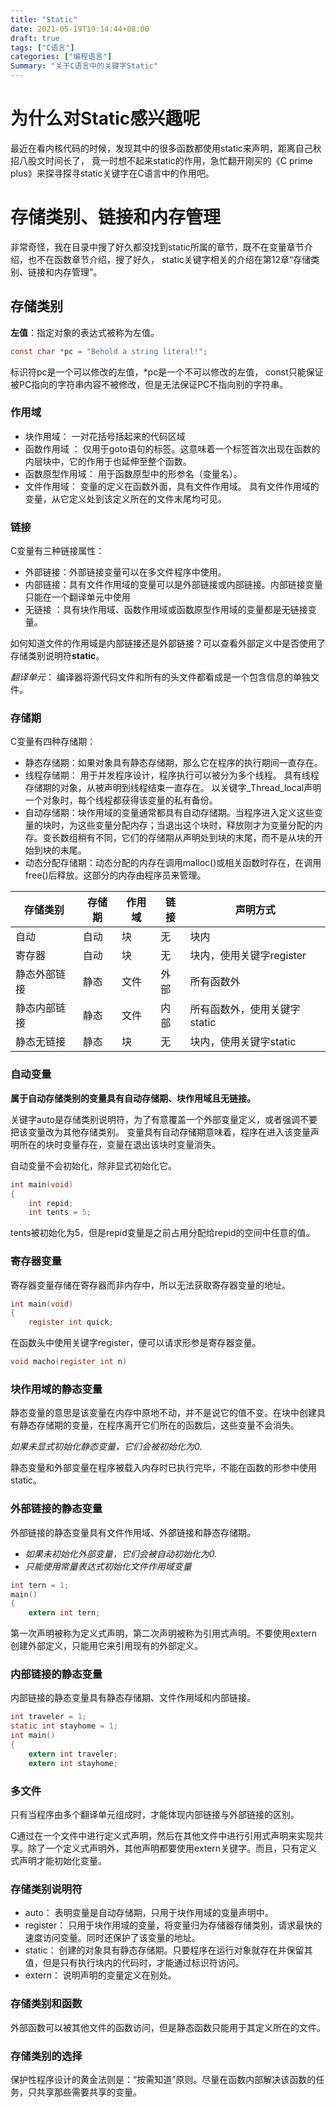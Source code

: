 ```yaml
---
title: "Static"
date: 2021-05-19T19:14:44+08:00
draft: true
tags: ["C语言"]
categories: ["编程语言"]
Summary: "关于C语言中的关键字Static"
---
```


# 为什么对Static感兴趣呢
最近在看内核代码的时候，发现其中的很多函数都使用static来声明，距离自己秋招八股文时间长了，
竟一时想不起来static的作用，急忙翻开刚买的《C prime plus》来探寻探寻static关键字在C语言中的作用吧。

# 存储类别、链接和内存管理
非常奇怪，我在目录中搜了好久都没找到static所属的章节，既不在变量章节介绍，也不在函数章节介绍，搜了好久，
static关键字相关的介绍在第12章“存储类别、链接和内存管理”。

## 存储类别
**左值**：指定对象的表达式被称为左值。
```c
const char *pc = "Behold a string literal!";
```
标识符pc是一个可以修改的左值，*pc是一个不可以修改的左值，
const只能保证被PC指向的字符串内容不被修改，但是无法保证PC不指向别的字符串。

### 作用域
- 块作用域： 一对花括号括起来的代码区域
- 函数作用域 ： 仅用于goto语句的标签。这意味着一个标签首次出现在函数的内层块中，它的作用于也延伸至整个函数。
- 函数原型作用域： 用于函数原型中的形参名（变量名）。
- 文件作用域： 变量的定义在函数外面，具有文件作用域。 具有文件作用域的变量，从它定义处到该定义所在的文件末尾均可见。

### 链接
C变量有三种链接属性：
- 外部链接：外部链接变量可以在多文件程序中使用。
- 内部链接：具有文件作用域的变量可以是外部链接或内部链接。内部链接变量只能在一个翻译单元中使用
- 无链接 ：具有块作用域、函数作用域或函数原型作用域的变量都是无链接变量。

如何知道文件的作用域是内部链接还是外部链接？可以查看外部定义中是否使用了存储类别说明符**static**。

*翻译单元*： 编译器将源代码文件和所有的头文件都看成是一个包含信息的单独文件。

### 存储期
C变量有四种存储期：
- 静态存储期：如果对象具有静态存储期，那么它在程序的执行期间一直存在。
- 线程存储期： 用于并发程序设计，程序执行可以被分为多个线程。 具有线程存储期的对象，从被声明到线程结束一直存在。 
以关键字_Thread_local声明一个对象时，每个线程都获得该变量的私有备份。
- 自动存储期：块作用域的变量通常都具有自动存储期。当程序进入定义这些变量的块时，为这些变量分配内存；当退出这个块时，释放刚才为变量分配的内存。变长数组稍有不同，它们的存储期从声明处到块的末尾，而不是从块的开始到块的末尾。
- 动态分配存储期：动态分配的内存在调用malloc()或相关函数时存在，在调用free()后释放。这部分的内存由程序员来管理。

存储类别|存储期|作用域|链接|声明方式
-|-|-|-|-
自动|自动|块|无|块内
寄存器|自动|块|无|块内，使用关键字register
静态外部链接|静态|文件|外部|所有函数外
静态内部链接|静态|文件|内部|所有函数外，使用关键字static
静态无链接|静态|块|无|块内，使用关键字static

### 自动变量
**属于自动存储类别的变量具有自动存储期、块作用域且无链接。**

关键字auto是存储类别说明符，为了有意覆盖一个外部变量定义，或者强调不要把该变量改为其他存储类别。
变量具有自动存储期意味着，程序在进入该变量声明所在的块时变量存在，变量在退出该块时变量消失。

自动变量不会初始化，除非显式初始化它。
```c
int main(void)
{
    int repid;
    int tents = 5;
```
tents被初始化为5，但是repid变量是之前占用分配给repid的空间中任意的值。

### 寄存器变量
寄存器变量存储在寄存器而非内存中，所以无法获取寄存器变量的地址。
```c
int main(void)
{
    register int quick;
```
在函数头中使用关键字register，便可以请求形参是寄存器变量。
```c
void macho(register int n)
```

### 块作用域的静态变量
静态变量的意思是该变量在内存中原地不动，并不是说它的值不变。在块中创建具有静态存储期的变量，在程序离开它们所在的函数后，这些变量不会消失。

*如果未显式初始化静态变量，它们会被初始化为0.*

静态变量和外部变量在程序被载入内存时已执行完毕，不能在函数的形参中使用static。

### 外部链接的静态变量
外部链接的静态变量具有文件作用域、外部链接和静态存储期。

- *如果未初始化外部变量，它们会被自动初始化为0.*
- *只能使用常量表达式初始化文件作用域变量*

```c
int tern = 1;
main()
{
    extern int tern;
```
第一次声明被称为定义式声明，第二次声明被称为引用式声明。不要使用extern创建外部定义，只能用它来引用现有的外部定义。

### 内部链接的静态变量
内部链接的静态变量具有静态存储期、文件作用域和内部链接。
```c
int traveler = 1;
static int stayhome = 1;
int main()
{
    extern int traveler;
    extern int stayhome;
```

### 多文件
只有当程序由多个翻译单元组成时，才能体现内部链接与外部链接的区别。

C通过在一个文件中进行定义式声明，然后在其他文件中进行引用式声明来实现共享。除了一个定义式声明外，其他声明都要使用extern关键字。而且，只有定义式声明才能初始化变量。

### 存储类别说明符
- auto： 表明变量是自动存储期，只用于块作用域的变量声明中。
- register： 只用于块作用域的变量，将变量归为存储器存储类别，请求最快的速度访问变量。同时还保护了该变量的地址。
- static： 创建的对象具有静态存储期。只要程序在运行对象就存在并保留其值，但是只有执行块内的代码时，才能通过标识符访问。
- extern： 说明声明的变量定义在别处。

### 存储类别和函数
外部函数可以被其他文件的函数访问，但是静态函数只能用于其定义所在的文件。

### 存储类别的选择
保护性程序设计的黄金法则是：“按需知道”原则。尽量在函数内部解决该函数的任务，只共享那些需要共享的变量。